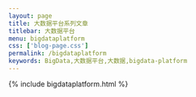 ```yaml
---
layout: page
title: 大数据平台系列文章
titlebar: 大数据平台
menu: bigdataplatform
css: ['blog-page.css']
permalink: /bigdataplatform
keywords: BigData,大数据平台,大数据,bigdata-platform
---
```


{% include bigdataplatform.html %}
